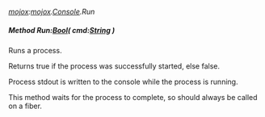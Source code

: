 _[mojox](../../modules/mojox/mojox-module.md):[mojox](../../modules/mojox/mojox-module.md).[Console](../../modules/mojox/mojox-console.md).Run_
##### Method Run:[Bool](../../modules/wonkey/wonkey-types-bool.md)( cmd:[String](../../modules/wonkey/wonkey-types-string.md) )
Runs a process.

Returns true if the process was successfully started, else false.

Process stdout is written to the console while the process is running.

This method waits for the process to complete, so should always be called on a fiber.
